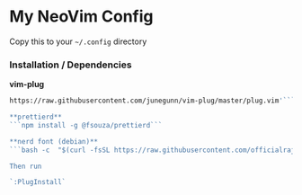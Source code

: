 # My NeoVim Config

Copy this to your `~/.config` directory

### Installation / Dependencies

**vim-plug**
````sh -c 'curl -fLo "${XDG_DATA_HOME:-$HOME/.local/share}"/nvim/site/autoload/plug.vim --create-dirs \
https://raw.githubusercontent.com/junegunn/vim-plug/master/plug.vim'```

**prettierd**
```npm install -g @fsouza/prettierd```

**nerd font (debian)**
```bash -c  "$(curl -fsSL https://raw.githubusercontent.com/officialrajdeepsingh/nerd-fonts-installer/main/install.sh)"```

Then run

`:PlugInstall`
````
